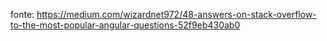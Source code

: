 fonte: https://medium.com/wizardnet972/48-answers-on-stack-overflow-to-the-most-popular-angular-questions-52f9eb430ab0